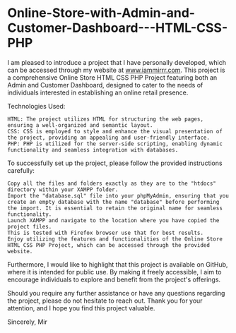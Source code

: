 # Online-Store-with-Admin-and-Customer-Dashboard---HTML-CSS-PHP

I am pleased to introduce a project that I have personally developed, which can be accessed through my website at www.iammirrr.com. This project is a comprehensive Online Store HTML CSS PHP Project featuring both an Admin and Customer Dashboard, designed to cater to the needs of individuals interested in establishing an online retail presence.

Technologies Used:

    HTML: The project utilizes HTML for structuring the web pages, ensuring a well-organized and semantic layout.
    CSS: CSS is employed to style and enhance the visual presentation of the project, providing an appealing and user-friendly interface.
    PHP: PHP is utilized for the server-side scripting, enabling dynamic functionality and seamless integration with databases.

To successfully set up the project, please follow the provided instructions carefully:

    Copy all the files and folders exactly as they are to the "htdocs" directory within your XAMPP folder.
    Import the "database.sql" file into your phpMyAdmin, ensuring that you create an empty database with the name "database" before performing the import. It is essential to retain the original name for seamless functionality.
    Launch XAMPP and navigate to the location where you have copied the project files.
	This is tested with Firefox browser use that for best results.
    Enjoy utilizing the features and functionalities of the Online Store HTML CSS PHP Project, which can be accessed through the provided website.

Furthermore, I would like to highlight that this project is available on GitHub, where it is intended for public use. By making it freely accessible, I aim to encourage individuals to explore and benefit from the project's offerings.

Should you require any further assistance or have any questions regarding the project, please do not hesitate to reach out. Thank you for your attention, and I hope you find this project valuable.

Sincerely,
Mir
